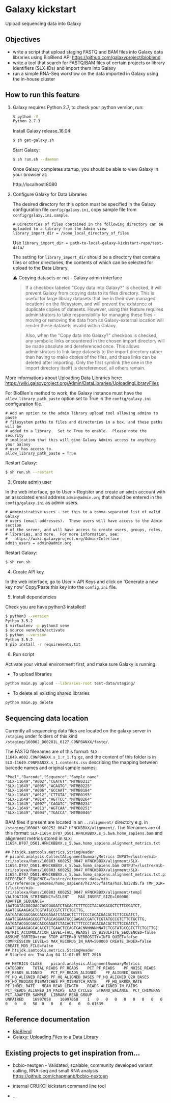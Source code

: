 # Galaxy kickstart
Upload sequencing data into Galaxy

## Objectives

- write a script that upload staging FASTQ and BAM files into Galaxy data libraries using BioBlend API https://github.com/galaxyproject/bioblend
- write a tool that search for FASTQ/BAM files of certain projects or library identifiers (SLX-IDs) and import them into Galaxy
- run a simple RNA-Seq workflow on the data imported in Galaxy using the in-house cluster

## How to run this feature

1. Galaxy requires Python 2.7, to check your python version, run:

    ```Bash
    $ python -V
    Python 2.7.3
    ```
    Install Galaxy release_16.04:

    ```Bash
    $ sh get-galaxy.sh
    ```

    Start Galaxy:

    ```Bash
    $ sh run.sh --daemon
    ```

    Once Galaxy completes startup, you should be able to view Galaxy in your browser at:

    http://localhost:8080

2. Configure Galaxy for Data Libraries

    The desired directory for this option must be specified in the Galaxy configuration file `config/galaxy.ini`, copy sample file from `config/galaxy.ini.sample`.

    ```
    # Directories of files contained in the following directory can be uploaded to a library from the Admin view
    library_import_dir = /some_local_directory_of_files
    ```

    Use `library_import_dir = path-to-local-galaxy-kickstart-repo/test-data/`

    The setting for `library_import_dir` should be a directory that contains files or other directories, the contents of which can be selected for upload to the Data Library.

    :warning: Copying datasets or not - Galaxy admin interface
    > If a checkbox labeled "Copy data into Galaxy?" is checked, it will prevent Galaxy from copying data to its files directory. This is useful for large library datasets that live in their own managed locations on the filesystem, and will prevent the existence of duplicate copies of datasets. However, using this feature requires administrators to take responsibility for managing these files - moving or removing the data from its Galaxy-external location will render these datasets invalid within Galaxy.

    > Also, when the "Copy data into Galaxy?" checkbox is checked, any symbolic links encountered in the chosen import directory will be made absolute and dereferenced once. This allows administrators to link large datasets to the import directory rather than having to make copies of the files, and these links can be deleted after importing. Only the first symlink (the one in the import directory itself) is dereferenced, all others remain.

  More informations about Uploading Data Libraries here: https://wiki.galaxyproject.org/Admin/DataLibraries/UploadingLibraryFiles

  For BioBlen's method to work, the Galaxy instance must have the `allow_library_path_paste` option set to True in the `config/galaxy.ini` configuration file.`

  ```
  # Add an option to the admin library upload tool allowing admins to paste
  # filesystem paths to files and directories in a box, and these paths will be
  # added to a library.  Set to True to enable.  Please note the security
  # implication that this will give Galaxy Admins access to anything your Galaxy
  # user has access to.
  allow_library_path_paste = True

  ```

  Restart Galaxy:
  ```Bash
  $ sh run.sh --restart
  ```

3. Create admin user

  In the web interface, go to User > Register and create an `admin` account with an associated email address `admin@admin.org` that should be entered in the `config/galaxy.ini` as admin users.

  ```
  # Administrative users - set this to a comma-separated list of valid Galaxy
  # users (email addresses).  These users will have access to the Admin section
  # of the server, and will have access to create users, groups, roles,
  # libraries, and more.  For more information, see:
  #   https://wiki.galaxyproject.org/Admin/Interface
  admin_users = admin@admin.org
  ```

  Restart Galaxy:
  ```Bash
  $ sh run.sh
  ```

4. Create API key

  In the web interface, go to User > API Keys and click on 'Generate a new key now'
  Copy/Paste this key into the `config.ini` file.

5. Install dependencies

  Check you are have python3 installed!

  ```Bash
  $ python3 --version
  Python 3.5.2
  $ virtualenv -p python3 venv
  $ source venv/bin/activate
  $ python --version
  Python 3.5.2
  $ pip install -r requirements.txt
  ```

6. Run script

  Activate your virtual environment first, and make sure Galaxy is running.

  - To upload libraries
  ```Bash
  python main.py upload --libraries-root test-data/staging/
  ```

  - To delete all existing shared libraries
  ```Bash
  python main.py delete
  ```

## Sequencing data location
Currently all sequencing data files are located on the galaxy server in `/staging` under folders of this kind `/staging/160802_D00281L_0127_C9NPBANXX/fastq/`.

The FASTQ filenames are of this format:
`SLX-11649.A002.C9NPBANXX.s_1.r_1.fq.gz`, and the content of this folder is in `SLX-11649.C9NPBANXX.s_1.contents.csv` describing the mapping between barcode names and original sample names:

```
"Pool","Barcode","Sequence","Sample name"
"SLX-11649","A002","CGATGT","MTMB0212"
"SLX-11649","A005","ACAGTG","MTMB0225"
"SLX-11649","A006","GCCAAT","MTMB0184"
"SLX-11649","A012","CTTGTA","MTMB0195"
"SLX-11649","A014","AGTTCC","MTMB0264"
"SLX-11649","A007","CAGATC","MTMB0234"
"SLX-11649","A013","AGTCAA","MTMB0251"
"SLX-11649","A004","TGACCA","MTMB0046"
```

BAM files if present are located in an `../alignment/` directory e.g. in `/staging/160803_K00252_0047_HFNCKBBXX/alignment/`. The filenames are of this format:
`SLX-11654.D707_D501.HFNCKBBXX.s_5.bwa.homo_sapiens.bam` and alignment metrics stored in
`SLX-11654.D707_D501.HFNCKBBXX.s_5.bwa.homo_sapiens.alignment_metrics.txt`

```
## htsjdk.samtools.metrics.StringHeader
# picard.analysis.CollectAlignmentSummaryMetrics INPUT=/lustre/mib-cri/solexa/Runs/160803_K00252_0047_HFNCKBBXX/alignment/SLX-11654.D707_D501.HFNCKBBXX.s_5.bwa.homo_sapiens.bam OUTPUT=/lustre/mib-cri/solexa/Runs/160803_K00252_0047_HFNCKBBXX/alignment/SLX-11654.D707_D501.HFNCKBBXX.s_5.bwa.homo_sapiens.alignment_metrics.txt.pipetemp REFERENCE_SEQUENCE=/lustre/reference_data/mib-cri/reference_genomes/homo_sapiens/hs37d5/fasta/hsa.hs37d5.fa TMP_DIR=[/lustre/mib-cri/solexa/Runs/160803_K00252_0047_HFNCKBBXX/alignment/temp] VALIDATION_STRINGENCY=SILENT    MAX_INSERT_SIZE=100000 ADAPTER_SEQUENCE=[AATGATACGGCGACCACCGAGATCTACACTCTTTCCCTACACGACGCTCTTCCGATCT, AGATCGGAAGAGCTCGTATGCCGTCTTCTGCTTG, AATGATACGGCGACCACCGAGATCTACACTCTTTCCCTACACGACGCTCTTCCGATCT, AGATCGGAAGAGCGGTTCAGCAGGAATGCCGAGACCGATCTCGTATGCCGTCTTCTGCTTG, AATGATACGGCGACCACCGAGATCTACACTCTTTCCCTACACGACGCTCTTCCGATCT, AGATCGGAAGAGCACACGTCTGAACTCCAGTCACNNNNNNNNATCTCGTATGCCGTCTTCTGCTTG] METRIC_ACCUMULATION_LEVEL=[ALL_READS] IS_BISULFITE_SEQUENCED=false ASSUME_SORTED=true STOP_AFTER=0 VERBOSITY=INFO QUIET=false COMPRESSION_LEVEL=5 MAX_RECORDS_IN_RAM=500000 CREATE_INDEX=false CREATE_MD5_FILE=false
## htsjdk.samtools.metrics.StringHeader
# Started on: Thu Aug 04 11:07:05 BST 2016

## METRICS CLASS	picard.analysis.AlignmentSummaryMetrics
CATEGORY	TOTAL_READS	PF_READS	PCT_PF_READS	PF_NOISE_READS	PF_READS_ALIGNED	PCT_PF_READS_ALIGNED	PF_ALIGNED_BASES	PF_HQ_ALIGNED_READS	PF_HQ_ALIGNED_BASES	PF_HQ_ALIGNED_Q20_BASES	PF_HQ_MEDIAN_MISMATCHES	PF_MISMATCH_RATE	PF_HQ_ERROR_RATE	PF_INDEL_RATE	MEAN_READ_LENGTH	READS_ALIGNED_IN_PAIRS	PCT_READS_ALIGNED_IN_PAIRS	BAD_CYCLES	STRAND_BALANCE	PCT_CHIMERAS	PCT_ADAPTER	SAMPLE	LIBRARY	READ_GROUP
UNPAIRED	16997058	16997058	1	0	0	0	0	0	0	0	0	0	0	0	50	0	0	0	0	0	0.01539			
```

## Reference documentation

- [BioBlend](http://bioblend.readthedocs.io/)
- [Galaxy: Uploading Files to a Data Library](https://wiki.galaxyproject.org/Admin/DataLibraries/UploadingLibraryFiles#Upload_directory_of_files#Upload_files_from_filesystem_paths#Upload_files)

## Existing projects to get inspiration from...

- bcbio-nextgen - Validated, scalable, community developed variant calling, RNA-seq and small RNA analysis https://github.com/chapmanb/bcbio-nextgen

- internal CRUKCI kickstart command line tool

- ...
